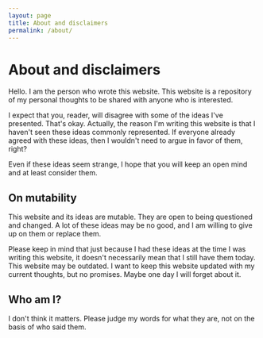 ```yaml
---
layout: page
title: About and disclaimers
permalink: /about/
---
```

# About and disclaimers

Hello. I am the person who wrote this website. This website is a repository of my personal thoughts to be shared with anyone who is interested.

I expect that you, reader, will disagree with some of the ideas I've presented. That's okay. Actually, the reason I'm writing this website is that I haven't seen these ideas commonly represented. If everyone already agreed with these ideas, then I wouldn't need to argue in favor of them, right? 

Even if these ideas seem strange, I hope that you will keep an open mind and at least consider them.

## On mutability

This website and its ideas are mutable. They are open to being questioned and changed. A lot of these ideas may be no good, and I am willing to give up on them or replace them. 

Please keep in mind that just because I had these ideas at the time I was writing this website, it doesn't necessarily mean that I still have them today. This website may be outdated. I want to keep this website updated with my current thoughts, but no promises. Maybe one day I will forget about it.

## Who am I?

I don't think it matters. Please judge my words for what they are, not on the basis of who said them.
